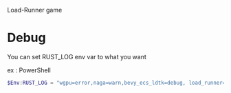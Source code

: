 Load-Runner game



# Debug
You can set RUST_LOG env var to what you want

ex : PowerShell
```powershell
$Env:RUST_LOG = "wgpu=error,naga=warn,bevy_ecs_ldtk=debug, load_runner=debug"
```